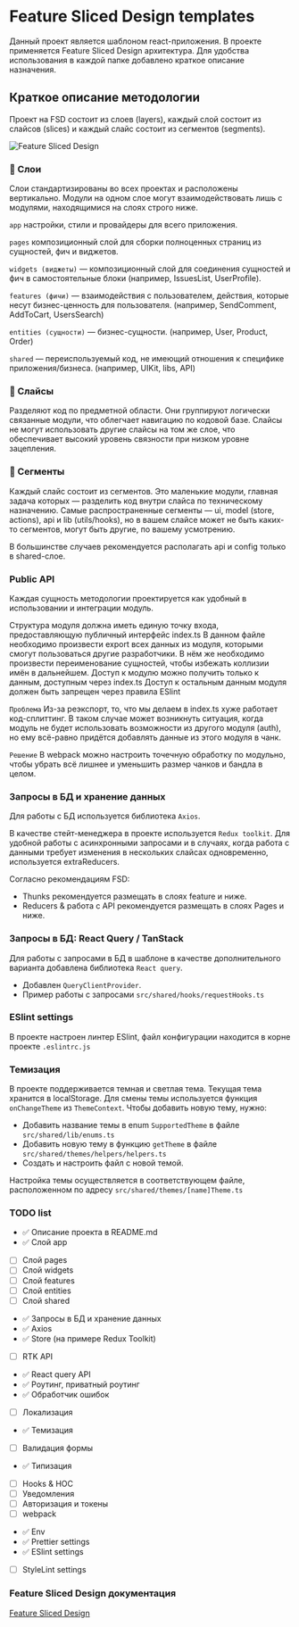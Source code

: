# Feature Sliced Design templates

Данный проект является шаблоном react-приложения.
В проекте применяется Feature Sliced Design архитектура.
Для удобства использования в каждой папке добавлено краткое описание назначения.

## Краткое описание методологии

Проект на FSD состоит из слоев (layers), каждый слой состоит из слайсов (slices) и каждый слайс состоит из сегментов (segments).

![Feature Sliced Design](https://github.com/AvtsynovS/fsd_templates/blob/feat/first-settings-project/assets/fsd.jpg)

### :pushpin: Слои

Слои стандартизированы во всех проектах и расположены вертикально. Модули на одном слое могут взаимодействовать лишь с модулями, находящимися на слоях строго ниже.

`app` настройки, стили и провайдеры для всего приложения.

`pages` композиционный слой для сборки полноценных страниц из сущностей, фич и виджетов.

`widgets (виджеты)` — композиционный слой для соединения сущностей и фич в самостоятельные блоки (например, IssuesList, UserProfile).

`features (фичи)` — взаимодействия с пользователем, действия, которые несут бизнес-ценность для пользователя. (например, SendComment, AddToCart, UsersSearch)

`entities (сущности)` — бизнес-сущности. (например, User, Product, Order)

`shared` — переиспользуемый код, не имеющий отношения к специфике приложения/бизнеса. (например, UIKit, libs, API)

### :pushpin: Cлайсы

Разделяют код по предметной области. Они группируют логически связанные модули, что облегчает навигацию по кодовой базе.
Слайсы не могут использовать другие слайсы на том же слое, что обеспечивает высокий уровень связности при низком уровне зацепления.

### :pushpin: Сегменты

Каждый слайс состоит из сегментов.
Это маленькие модули, главная задача которых — разделить код внутри слайса по техническому назначению.
Самые распространенные сегменты — ui, model (store, actions), api и lib (utils/hooks),
но в вашем слайсе может не быть каких-то сегментов, могут быть другие, по вашему усмотрению.

В большинстве случаев рекомендуется располагать api и config только в shared-слое.

### Public API

Каждая сущность методологии проектируется как удобный в использовании и интеграции модуль.

Структура модуля должна иметь единую точку входа, предоставляющую публичный интерфейс index.ts
В данном файле необходимо произвести export всех данных из модуля,
которыми смогут пользоваться другие разработчики.
В нём же необходимо произвести переименование сущностей, чтобы избежать коллизии имён в дальнейшем.
Доступ к модулю можно получить только к данным, доступным через index.ts
Доступ к остальным данным модуля должен быть запрещен через правила ESlint

`Проблема`
Из-за реэкспорт, то, что мы делаем в index.ts хуже работает код-сплиттинг.
В таком случае может возникнуть ситуация, когда модуль не будет использовать возможности
из другого модуля (auth), но ему всё-равно придётся добавлять данные из этого модуля в чанк.

`Решение`
В webpack можно настроить точечную обработку по модульно,
чтобы убрать всё лишнее и уменьшить размер чанков и бандла в целом.

### Запросы в БД и хранение данных

Для работы с БД используется библиотека `Axios`.

В качестве стейт-менеджера в проекте используется `Redux toolkit`.
Для удобной работы с асинхронными запросами и в случаях, когда работа с данными требует изменения в нескольких слайсах одновременно, используется extraReducers.

Согласно рекомендациям FSD:

- Thunks рекомендуется размещать в слоях feature и ниже.
- Reducers & работа с API рекомендуется размещать в слоях Pages и ниже.

### Запросы в БД: React Query / TanStack

Для работы с запросами в БД в шаблоне в качестве дополнительного варианта добавлена библиотека `React query`.

- Добавлен `QueryClientProvider`.
- Пример работы с запросами `src/shared/hooks/requestHooks.ts`

### ESlint settings

В проекте настроен линтер ESlint, файл конфигурации находится в корне проекте `.eslintrc.js`

### Темизация

В проекте поддерживается темная и светлая тема.
Текущая тема хранится в localStorage. Для смены темы используется функция `onChangeTheme` из `ThemeContext`.
Чтобы добавить новую тему, нужно:

- Добавить название темы в enum `SupportedTheme` в файле `src/shared/lib/enums.ts`
- Добавить новую тему в функцию `getTheme` в файле `src/shared/themes/helpers/helpers.ts`
- Создать и настроить файл с новой темой.

Настройка темы осуществляется в соответствующем файле, расположенном по адресу `src/shared/themes/[name]Theme.ts`

### TODO list

- ✅️ Описание проекта в README.md
- ✅️ Слой app
- [ ] Слой pages
- [ ] Слой widgets
- [ ] Слой features
- [ ] Слой entities
- [ ] Слой shared
- ✅️ Запросы в БД и хранение данных
- ✅️ Axios
- ✅️ Store (на примере Redux Toolkit)
- [ ] RTK API
- ✅️ React query API
- ✅️ Роутинг, приватный роутинг
- ✅️ Обработчик ошибок
- [ ] Локализация
- ✅️ Темизация
- [ ] Валидация формы
- ✅️ Типизация
- [ ] Hooks & HOC
- [ ] Уведомления
- [ ] Авторизация и токены
- [ ] webpack
- ✅️ Env
- ✅️ Prettier settings
- ✅️ ESlint settings
- [ ] StyleLint settings

### Feature Sliced Design документация

[Feature Sliced Design](https://feature-sliced.github.io/documentation)
